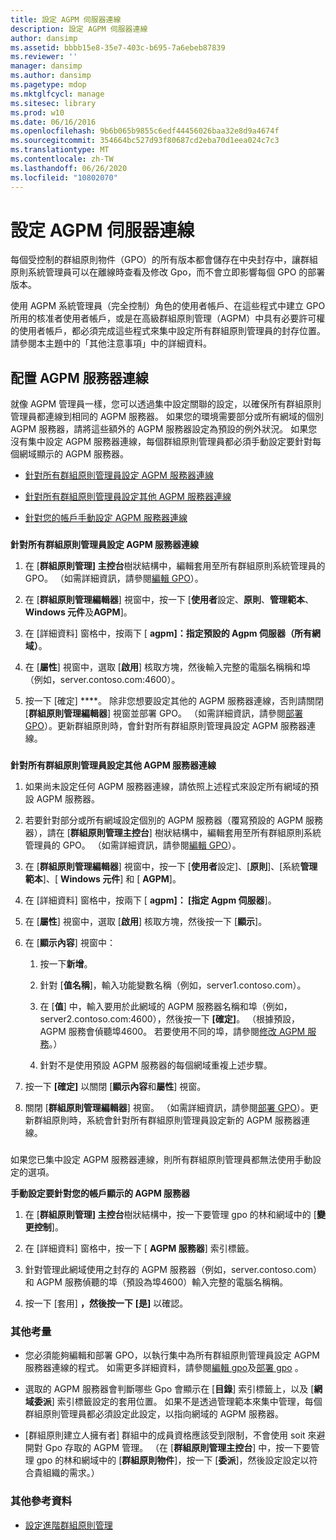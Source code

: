 ```yaml
---
title: 設定 AGPM 伺服器連線
description: 設定 AGPM 伺服器連線
author: dansimp
ms.assetid: bbbb15e8-35e7-403c-b695-7a6ebeb87839
ms.reviewer: ''
manager: dansimp
ms.author: dansimp
ms.pagetype: mdop
ms.mktglfcycl: manage
ms.sitesec: library
ms.prod: w10
ms.date: 06/16/2016
ms.openlocfilehash: 9b6b065b9855c6edf44456026baa32e8d9a4674f
ms.sourcegitcommit: 354664bc527d93f80687cd2eba70d1eea024c7c3
ms.translationtype: MT
ms.contentlocale: zh-TW
ms.lasthandoff: 06/26/2020
ms.locfileid: "10802070"
---
```

# 設定 AGPM 伺服器連線


每個受控制的群組原則物件（GPO）的所有版本都會儲存在中央封存中，讓群組原則系統管理員可以在離線時查看及修改 Gpo，而不會立即影響每個 GPO 的部署版本。

使用 AGPM 系統管理員（完全控制）角色的使用者帳戶、在這些程式中建立 GPO 所用的核准者使用者帳戶，或是在高級群組原則管理（AGPM）中具有必要許可權的使用者帳戶，都必須完成這些程式來集中設定所有群組原則管理員的封存位置。 請參閱本主題中的「其他注意事項」中的詳細資料。

## 配置 AGPM 服務器連線


就像 AGPM 管理員一樣，您可以透過集中設定關聯的設定，以確保所有群組原則管理員都連線到相同的 AGPM 服務器。 如果您的環境需要部分或所有網域的個別 AGPM 服務器，請將這些額外的 AGPM 服務器設定為預設的例外狀況。 如果您沒有集中設定 AGPM 服務器連線，每個群組原則管理員都必須手動設定要針對每個網域顯示的 AGPM 服務器。

-   [針對所有群組原則管理員設定 AGPM 服務器連線](#bkmk-defaultarchiveloc)

-   [針對所有群組原則管理員設定其他 AGPM 服務器連線](#bkmk-additionalarchiveloc)

-   [針對您的帳戶手動設定 AGPM 服務器連線](#bkmk-manuallyconfigurearchiveloc)

### <a href="" id="bkmk-defaultarchiveloc"></a>

**針對所有群組原則管理員設定 AGPM 服務器連線**

1.  在 [**群組原則管理] 主控台**樹狀結構中，編輯套用至所有群組原則系統管理員的 GPO。 （如需詳細資訊，請參閱[編輯 GPO](editing-a-gpo-agpm40.md)）。

2.  在 [**群組原則管理編輯器**] 視窗中，按一下 [**使用者**設定、**原則**、**管理範本**、 **Windows 元件**及**AGPM**]。

3.  在 [詳細資料] 窗格中，按兩下 [ **agpm]：指定預設的 Agpm 伺服器（所有網域）**。

4.  在 [**屬性**] 視窗中，選取 [**啟用**] 核取方塊，然後輸入完整的電腦名稱稱和埠（例如，server.contoso.com:4600）。

5.  按一下 \[確定\] ****。 除非您想要設定其他的 AGPM 服務器連線，否則請關閉 [**群組原則管理編輯器**] 視窗並部署 GPO。 （如需詳細資訊，請參閱[部署 GPO](deploy-a-gpo-agpm40.md)）。更新群組原則時，會針對所有群組原則管理員設定 AGPM 服務器連線。

### <a href="" id="bkmk-additionalarchiveloc"></a>

**針對所有群組原則管理員設定其他 AGPM 服務器連線**

1.  如果尚未設定任何 AGPM 服務器連線，請依照上述程式來設定所有網域的預設 AGPM 服務器。

2.  若要針對部分或所有網域設定個別的 AGPM 服務器（覆寫預設的 AGPM 服務器），請在 [**群組原則管理主控台**] 樹狀結構中，編輯套用至所有群組原則系統管理員的 GPO。 （如需詳細資訊，請參閱[編輯 GPO](editing-a-gpo-agpm40.md)）。

3.  在 [**群組原則管理編輯器**] 視窗中，按一下 [**使用者**設定]、[**原則**]、[系統**管理範本**]、[ **Windows 元件**] 和 [ **AGPM**]。

4.  在 [詳細資料] 窗格中，按兩下 [ **agpm]： [指定 Agpm 伺服器**]。

5.  在 [**屬性**] 視窗中，選取 [**啟用**] 核取方塊，然後按一下 [**顯示**]。

6.  在 [**顯示內容**] 視窗中：

    1.  按一下**新增**。

    2.  針對 [**值名稱**]，輸入功能變數名稱（例如，server1.contoso.com）。

    3.  在 [**值**] 中，輸入要用於此網域的 AGPM 服務器名稱和埠（例如，server2.contoso.com:4600），然後按一下 **[確定]**。 （根據預設，AGPM 服務會偵聽埠4600。 若要使用不同的埠，請參閱[修改 AGPM 服務](modify-the-agpm-service-agpm40.md)。）

    4.  針對不是使用預設 AGPM 服務器的每個網域重複上述步驟。

7.  按一下 **[確定]** 以關閉 [**顯示內容**和**屬性**] 視窗。

8.  關閉 [**群組原則管理編輯器**] 視窗。 （如需詳細資訊，請參閱[部署 GPO](deploy-a-gpo-agpm40.md)）。更新群組原則時，系統會針對所有群組原則管理員設定新的 AGPM 服務器連線。

### <a href="" id="bkmk-manuallyconfigurearchiveloc"></a>

如果您已集中設定 AGPM 服務器連線，則所有群組原則管理員都無法使用手動設定的選項。

**手動設定要針對您的帳戶顯示的 AGPM 服務器**

1.  在 [**群組原則管理] 主控台**樹狀結構中，按一下要管理 gpo 的林和網域中的 [**變更控制**]。

2.  在 [詳細資料] 窗格中，按一下 [ **AGPM 服務器**] 索引標籤。

3.  針對管理此網域使用之封存的 AGPM 服務器（例如，server.contoso.com）和 AGPM 服務偵聽的埠（預設為埠4600）輸入完整的電腦名稱稱。

4.  按一下 [套用] **，然後按一下** **[是]** 以確認。

### 其他考量

-   您必須能夠編輯和部署 GPO，以執行集中為所有群組原則管理員設定 AGPM 服務器連線的程式。 如需更多詳細資料，請參閱[編輯 gpo](editing-a-gpo-agpm40.md)及[部署 gpo](deploy-a-gpo-agpm40.md) 。

-   選取的 AGPM 服務器會判斷哪些 Gpo 會顯示在 [**目錄**] 索引標籤上，以及 [**網域委派**] 索引標籤設定的套用位置。 如果不是透過管理範本來集中管理，每個群組原則管理員都必須設定此設定，以指向網域的 AGPM 服務器。

-   [群組原則建立人擁有者] 群組中的成員資格應該受到限制，不會使用 soit 來避開對 Gpo 存取的 AGPM 管理。 （在 [**群組原則管理主控台**] 中，按一下要管理 gpo 的林和網域中的 [**群組原則物件**]，按一下 [**委派**]，然後設定設定以符合貴組織的需求。）

### 其他參考資料

-   [設定進階群組原則管理](configuring-advanced-group-policy-management-agpm40.md)

 

 





